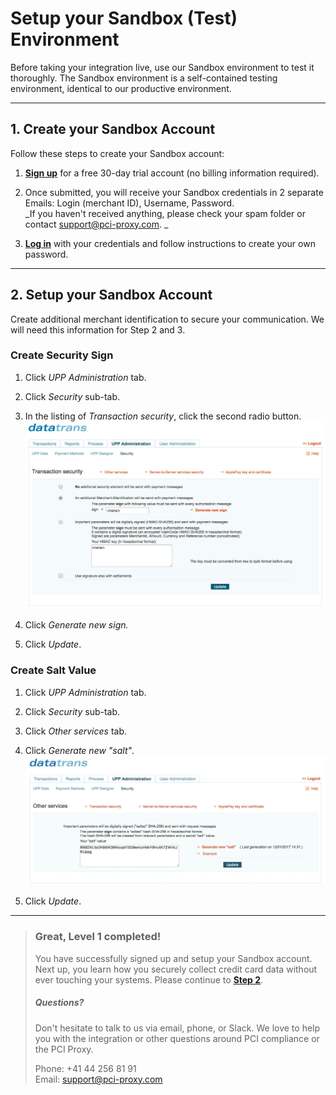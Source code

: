 # Setup your Sandbox \(Test\) Environment

Before taking your integration live, use our Sandbox environment to test it thoroughly. The Sandbox environment is a self-contained testing environment, identical to our productive environment.

---

## 1. Create your Sandbox Account

Follow these steps to create your Sandbox account:

1. [**Sign up**](http://www.pci-proxy.com/#/signup) for a free 30-day trial account \(no billing information required\).

2. Once submitted, you will receive your Sandbox credentials in 2 separate Emails: Login \(merchant ID\), Username, Password.  
   _If you haven't received anything, please check your spam folder or contact support@pci-proxy.com. _

3. [**Log in**](https://admin.sandbox.datatrans.com/) with your credentials and follow instructions to create your own password.

---

## 2. Setup your Sandbox Account

Create additional merchant identification to secure your communication. We will need this information for Step 2 and 3.

### Create Security Sign

1. Click _UPP Administration_ tab.
2. Click _Security_ sub-tab.
3. In the listing of _Transaction security_, click the second radio button.  
   ![](/assets/screenshot_webadmin_security_sign1.jpg)

4. Click _Generate new sign._

5. Click _Update_.

### Create Salt Value

1. Click _UPP Administration_ tab.
2. Click _Security_ sub-tab.
3. Click _Other services_ tab.
4. Click _Generate new "salt"_.  
   ![](/assets/screenshot_webadmin_salt.jpg)

5. Click _Update_.

---

> ### Great, Level 1 completed!
>
> You have successfully signed up and setup your Sandbox account. Next up, you learn how you securely collect credit card data without ever touching your systems. Please continue to [**Step 2**](/step-2-collect--store.md).
>
> ##### Questions?
>
> Don't hesitate to talk to us via email, phone, or Slack. We love to help you with the integration or other questions around PCI compliance or the PCI Proxy.
>
> Phone: +41 44 256 81 91  
> Email: [support@pci-proxy.com](/mailto:support@pci-proxy.com)



